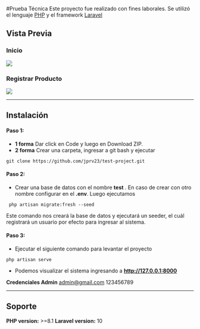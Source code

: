 #Prueba Técnica
Este proyecto fue realizado con fines laborales. Se utilizó el lenguaje [PHP](https://es.wikipedia.org/wiki/PHP "PHP") y el framework [Laravel](https://laravel.com/ "Laravel")
## Vista Previa
### Inicio
![](http://jjrsoftevolution.com/image1.png)
### Registrar Producto
![](http://jjrsoftevolution.com/image2.png)

------------


## Instalación
#### Paso 1:
- **1 forma** Dar click en Code y luego en Download ZIP.
- **2 forma** Crear una carpeta, ingresar a git bash y ejecutar

`git clone https://github.com/jprv23/test-project.git`

#### Paso 2:
- Crear una base de datos con el nombre **test** . En caso de crear con otro nombre configurar en el **.env**. Luego ejecutamos

` php artisan migrate:fresh --seed`

Este comando nos creará la base de datos y ejecutará un seeder, el cuál registrará un usuario por efecto para ingresar al sistema.

#### Paso 3:
- Ejecutar el siguiente comando para levantar el proyecto

`php artisan serve`

- Podemos visualizar el sistema ingresando a **http://127.0.0.1:8000**

**Credenciales Admin**
admin@gmail.com
123456789

------------


## Soporte
**PHP version:**  >=8.1
**Laravel version:**  10

